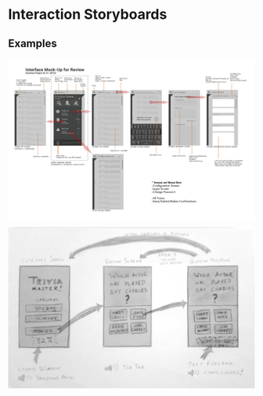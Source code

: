# Interaction Storyboards

## Examples

![](../../.gitbook/assets/interfacestoryboardexample.png)

![](../../.gitbook/assets/interfacestoryboardexample.jpg)


